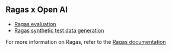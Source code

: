 ## Ragas x Open AI

- [Ragas evaluation]()
- [Ragas synthetic test data generation]()

For more information on Ragas, refer to the [Ragas documentation](https://ragas.readthedocs.io/en/latest/)